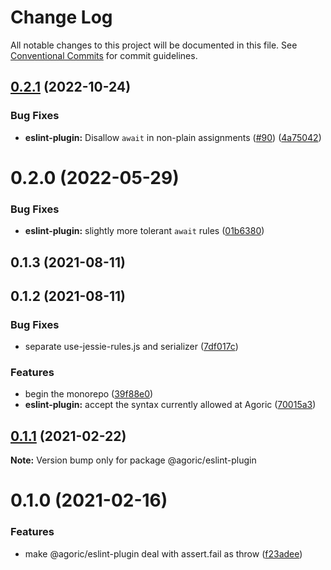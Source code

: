 # Change Log

All notable changes to this project will be documented in this file.
See [Conventional Commits](https://conventionalcommits.org) for commit guidelines.

## [0.2.1](https://github.com/endojs/Jessie/compare/@jessie.js/eslint-plugin@0.2.0...@jessie.js/eslint-plugin@0.2.1) (2022-10-24)


### Bug Fixes

* **eslint-plugin:** Disallow `await` in non-plain assignments ([#90](https://github.com/endojs/Jessie/issues/90)) ([4a75042](https://github.com/endojs/Jessie/commit/4a750424260aa5ccedf662d02835c5c0cc279149))





# 0.2.0 (2022-05-29)


### Bug Fixes

* **eslint-plugin:** slightly more tolerant `await` rules ([01b6380](https://github.com/Agoric/Jessie/commit/01b638007d17ce40e5cc7b91f073d3ee5b6350d7))



## 0.1.3 (2021-08-11)



## 0.1.2 (2021-08-11)


### Bug Fixes

* separate use-jessie-rules.js and serializer ([7df017c](https://github.com/Agoric/Jessie/commit/7df017cc98fb79c80694bb65211ec4405b31f9f9))


### Features

* begin the monorepo ([39f88e0](https://github.com/Agoric/Jessie/commit/39f88e06c3dce23fa8bb5194da93e16db864ee59))
* **eslint-plugin:** accept the syntax currently allowed at Agoric ([70015a3](https://github.com/Agoric/Jessie/commit/70015a3dc2a62e33950ffba72c778008f8ef0d9b))





## [0.1.1](https://github.com/Agoric/agoric-sdk/compare/@agoric/eslint-plugin@0.1.0...@agoric/eslint-plugin@0.1.1) (2021-02-22)

**Note:** Version bump only for package @agoric/eslint-plugin





# 0.1.0 (2021-02-16)


### Features

* make @agoric/eslint-plugin deal with assert.fail as throw ([f23adee](https://github.com/Agoric/agoric-sdk/commit/f23adee512aec50788d9c9efed1cea9d774dfe8f))

